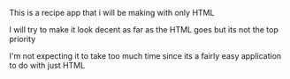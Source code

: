 This is a recipe app that i will be making with only HTML

I will try to make it look decent as far as the HTML goes but its not the top priority

I'm not expecting it to take too much time since its a fairly easy application to do with just HTML
